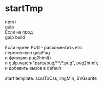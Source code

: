 # startTmp
npm i<br>
gulp<br>
Если на прод<br>
gulp build<br><br>
Если нужен PUG - раскоментить его<br>
переменную gulpPug<br>
и функцию pug2html()<br>
и gulp.watch("parts/pug/**/*.pug", pug2html);<br>
и добавить вызов в default<br>
<br>
start template: scssToCss, imgMin, SVGsprite

